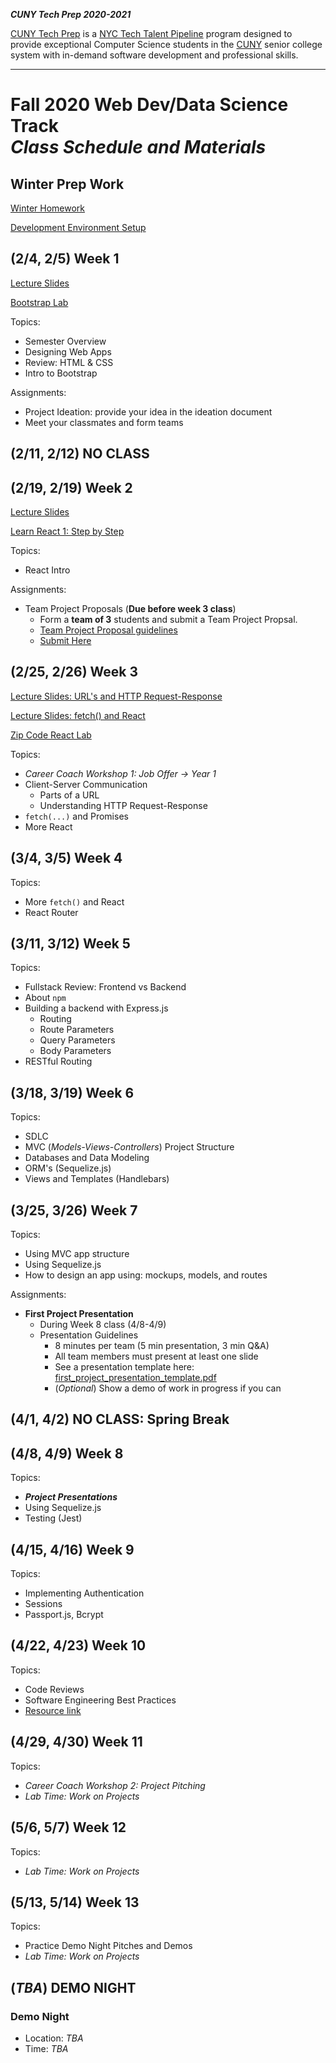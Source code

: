 **_CUNY Tech Prep 2020-2021_**

[CUNY Tech Prep](http://cunytechprep.nyc/) is a [NYC Tech Talent Pipeline](http://www.techtalentpipeline.nyc/) program designed to provide exceptional Computer Science students in the [CUNY](https://www.cuny.edu/) senior college system with in-demand software development and professional skills.

---

# Fall 2020 Web Dev/Data Science Track <br />_Class Schedule and Materials_

## Winter Prep Work

[Winter Homework](https://docs.google.com/document/d/1gUElT4kL1Djd5q1km-ampFsfRis7kzRJWyWCf4Cfcac/edit?usp=sharing)

[Development Environment Setup](https://github.com/CUNYTechPrep/guides#development-environment-setup)

## (2/4, 2/5) Week 1

[Lecture Slides](materials/lecture-01.pdf)

[Bootstrap Lab](https://github.com/CUNYTechPrep/bootstrap-lab)

Topics:

- Semester Overview
- Designing Web Apps
- Review: HTML & CSS
- Intro to Bootstrap

Assignments:

- Project Ideation: provide your idea in the ideation document
- Meet your classmates and form teams

## (2/11, 2/12) NO CLASS


## (2/19, 2/19) Week 2

[Lecture Slides](materials/ReactIntro(2019).pdf)

[Learn React 1: Step by Step](materials/learn-react-1.md)

Topics:

- React Intro

Assignments:

* Team Project Proposals (**Due before week 3 class**)
  * Form a **team of 3** students and submit a Team Project Propsal.
  * [Team Project Proposal guidelines](materials/team-project-proposal.md)
  * [Submit Here](https://forms.gle/oM7AR3TmMsgNsiFUA)

## (2/25, 2/26) Week 3

[Lecture Slides: URL's and HTTP Request-Response](materials/urls-http-request-response.pdf)

[Lecture Slides: fetch() and React](materials/fetch-and-react(2019).pdf)

[Zip Code React Lab](https://github.com/CUNYTechPrep/zip-code-react-lab)

Topics:

- _Career Coach Workshop 1: Job Offer -> Year 1_
- Client-Server Communication
    + Parts of a URL
    + Understanding HTTP Request-Response
- `fetch(...)` and Promises
- More React


## (3/4, 3/5) Week 4

Topics:

- More `fetch()` and React
- React Router

## (3/11, 3/12) Week 5

Topics:

- Fullstack Review: Frontend vs Backend
- About `npm`
- Building a backend with Express.js
    + Routing
    + Route Parameters
    + Query Parameters
    + Body Parameters
- RESTful Routing

## (3/18, 3/19) Week 6

Topics:

- SDLC
- MVC (_Models-Views-Controllers_) Project Structure
- Databases and Data Modeling
- ORM's (Sequelize.js)
- Views and Templates (Handlebars)

## (3/25, 3/26) Week 7

Topics:

- Using MVC app structure
- Using Sequelize.js
- How to design an app using: mockups, models, and routes

Assignments:

* **First Project Presentation**
  * During Week 8 class (4/8-4/9)
  * Presentation Guidelines
    * 8 minutes per team (5 min presentation, 3 min Q&A)
    * All team members must present at least one slide
    * See a presentation template here: [first_project_presentation_template.pdf](materials/first_project_presentation_template.pdf)
    * (_Optional_) Show a demo of work in progress if you can

## (4/1, 4/2) NO CLASS: Spring Break


## (4/8, 4/9) Week 8

Topics:

- **_Project Presentations_**
- Using Sequelize.js
- Testing (Jest)

## (4/15, 4/16) Week 9

Topics:

- Implementing Authentication
- Sessions
- Passport.js, Bcrypt

## (4/22, 4/23) Week 10

Topics:

- Code Reviews
- Software Engineering Best Practices
- [Resource link](http://web.mit.edu/6.005/www/fa16/classes/04-code-review/)

## (4/29, 4/30) Week 11

Topics:

- _Career Coach Workshop 2: Project Pitching_
- _Lab Time: Work on Projects_


## (5/6, 5/7) Week 12

Topics:

- _Lab Time: Work on Projects_



## (5/13, 5/14) Week 13

Topics:

- Practice Demo Night Pitches and Demos
- _Lab Time: Work on Projects_


## (_TBA_) DEMO NIGHT

### Demo Night

- Location: _TBA_
- Time: _TBA_
